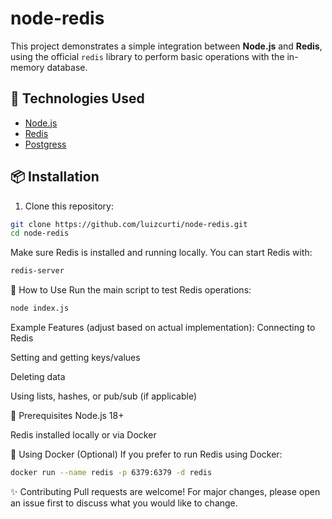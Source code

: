 # node-redis

This project demonstrates a simple integration between **Node.js** and **Redis**, using the official `redis` library to perform basic operations with the in-memory database.

## 🚀 Technologies Used

- [Node.js](https://nodejs.org/)
- [Redis](https://redis.io/)
- [Postgress](https://www.postgresql.org/)

## 📦 Installation

1. Clone this repository:

```bash
git clone https://github.com/luizcurti/node-redis.git
cd node-redis
```

Make sure Redis is installed and running locally. You can start Redis with:

```bash
redis-server
```

🧪 How to Use
Run the main script to test Redis operations:

```bash
node index.js
```

Example Features (adjust based on actual implementation):
Connecting to Redis

Setting and getting keys/values

Deleting data

Using lists, hashes, or pub/sub (if applicable)


🧠 Prerequisites
Node.js 18+

Redis installed locally or via Docker

🐳 Using Docker (Optional)
If you prefer to run Redis using Docker:

```bash
docker run --name redis -p 6379:6379 -d redis
```

✨ Contributing
Pull requests are welcome! For major changes, please open an issue first to discuss what you would like to change.
